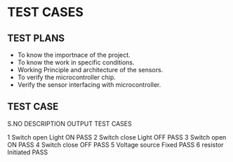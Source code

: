 # TEST CASES

## TEST PLANS
*  To know the importnace of the project.
* To know the work in specific conditions.
* Working Principle and architecture of the sensors.
* To verify the microcontroller chip.
* Verify the sensor interfacing with microcontroller.

## TEST CASE

S.NO           DESCRIPTION         OUTPUT             TEST CASES
 
 1             Switch open        Light ON               PASS
 2             Switch close       Light OFF              PASS
 3             Switch open           ON                  PASS
 4             Switch close          OFF                 PASS
 5             Voltage source       Fixed                PASS
 6             resistor           Initiated              PASS

